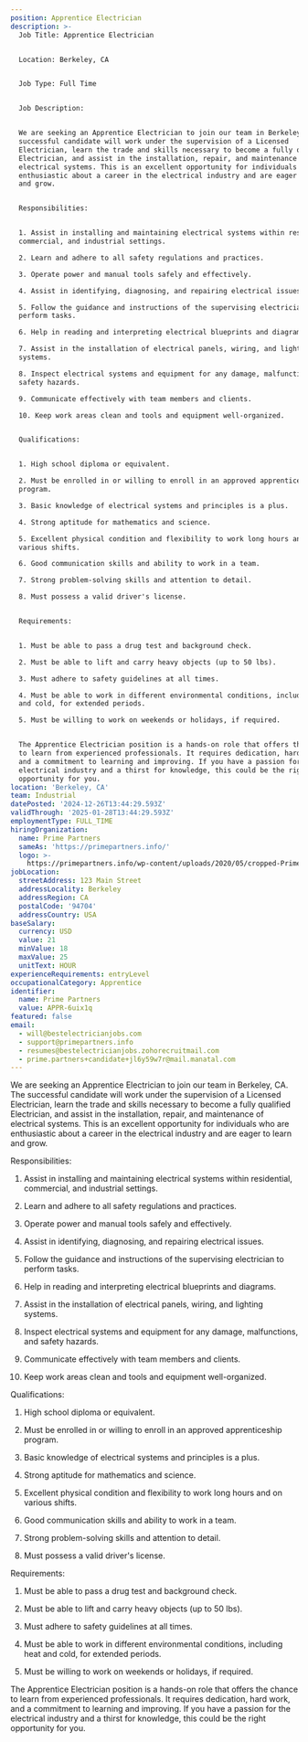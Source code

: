 ```yaml
---
position: Apprentice Electrician
description: >-
  Job Title: Apprentice Electrician


  Location: Berkeley, CA


  Job Type: Full Time


  Job Description:


  We are seeking an Apprentice Electrician to join our team in Berkeley, CA. The
  successful candidate will work under the supervision of a Licensed
  Electrician, learn the trade and skills necessary to become a fully qualified
  Electrician, and assist in the installation, repair, and maintenance of
  electrical systems. This is an excellent opportunity for individuals who are
  enthusiastic about a career in the electrical industry and are eager to learn
  and grow.


  Responsibilities:


  1. Assist in installing and maintaining electrical systems within residential,
  commercial, and industrial settings.

  2. Learn and adhere to all safety regulations and practices.

  3. Operate power and manual tools safely and effectively.

  4. Assist in identifying, diagnosing, and repairing electrical issues.

  5. Follow the guidance and instructions of the supervising electrician to
  perform tasks.

  6. Help in reading and interpreting electrical blueprints and diagrams.

  7. Assist in the installation of electrical panels, wiring, and lighting
  systems.

  8. Inspect electrical systems and equipment for any damage, malfunctions, and
  safety hazards.

  9. Communicate effectively with team members and clients.

  10. Keep work areas clean and tools and equipment well-organized.


  Qualifications:


  1. High school diploma or equivalent.

  2. Must be enrolled in or willing to enroll in an approved apprenticeship
  program.

  3. Basic knowledge of electrical systems and principles is a plus.

  4. Strong aptitude for mathematics and science.

  5. Excellent physical condition and flexibility to work long hours and on
  various shifts.

  6. Good communication skills and ability to work in a team.

  7. Strong problem-solving skills and attention to detail.

  8. Must possess a valid driver's license.


  Requirements:


  1. Must be able to pass a drug test and background check.

  2. Must be able to lift and carry heavy objects (up to 50 lbs).

  3. Must adhere to safety guidelines at all times.

  4. Must be able to work in different environmental conditions, including heat
  and cold, for extended periods.

  5. Must be willing to work on weekends or holidays, if required.


  The Apprentice Electrician position is a hands-on role that offers the chance
  to learn from experienced professionals. It requires dedication, hard work,
  and a commitment to learning and improving. If you have a passion for the
  electrical industry and a thirst for knowledge, this could be the right
  opportunity for you.
location: 'Berkeley, CA'
team: Industrial
datePosted: '2024-12-26T13:44:29.593Z'
validThrough: '2025-01-28T13:44:29.593Z'
employmentType: FULL_TIME
hiringOrganization:
  name: Prime Partners
  sameAs: 'https://primepartners.info/'
  logo: >-
    https://primepartners.info/wp-content/uploads/2020/05/cropped-Prime-Partners-Logo-NO-BG-1-1.png
jobLocation:
  streetAddress: 123 Main Street
  addressLocality: Berkeley
  addressRegion: CA
  postalCode: '94704'
  addressCountry: USA
baseSalary:
  currency: USD
  value: 21
  minValue: 18
  maxValue: 25
  unitText: HOUR
experienceRequirements: entryLevel
occupationalCategory: Apprentice
identifier:
  name: Prime Partners
  value: APPR-6uix1q
featured: false
email:
  - will@bestelectricianjobs.com
  - support@primepartners.info
  - resumes@bestelectricianjobs.zohorecruitmail.com
  - prime.partners+candidate+jl6y59w7r@mail.manatal.com
---
```


We are seeking an Apprentice Electrician to join our team in Berkeley, CA. The
  successful candidate will work under the supervision of a Licensed
  Electrician, learn the trade and skills necessary to become a fully qualified
  Electrician, and assist in the installation, repair, and maintenance of
  electrical systems. This is an excellent opportunity for individuals who are
  enthusiastic about a career in the electrical industry and are eager to learn
  and grow.


  Responsibilities:


  1. Assist in installing and maintaining electrical systems within residential,
  commercial, and industrial settings.

  2. Learn and adhere to all safety regulations and practices.

  3. Operate power and manual tools safely and effectively.

  4. Assist in identifying, diagnosing, and repairing electrical issues.

  5. Follow the guidance and instructions of the supervising electrician to
  perform tasks.

  6. Help in reading and interpreting electrical blueprints and diagrams.

  7. Assist in the installation of electrical panels, wiring, and lighting
  systems.

  8. Inspect electrical systems and equipment for any damage, malfunctions, and
  safety hazards.

  9. Communicate effectively with team members and clients.

  10. Keep work areas clean and tools and equipment well-organized.


  Qualifications:


  1. High school diploma or equivalent.

  2. Must be enrolled in or willing to enroll in an approved apprenticeship
  program.

  3. Basic knowledge of electrical systems and principles is a plus.

  4. Strong aptitude for mathematics and science.

  5. Excellent physical condition and flexibility to work long hours and on
  various shifts.

  6. Good communication skills and ability to work in a team.

  7. Strong problem-solving skills and attention to detail.

  8. Must possess a valid driver's license.


  Requirements:


  1. Must be able to pass a drug test and background check.

  2. Must be able to lift and carry heavy objects (up to 50 lbs).

  3. Must adhere to safety guidelines at all times.

  4. Must be able to work in different environmental conditions, including heat
  and cold, for extended periods.

  5. Must be willing to work on weekends or holidays, if required.


  The Apprentice Electrician position is a hands-on role that offers the chance
  to learn from experienced professionals. It requires dedication, hard work,
  and a commitment to learning and improving. If you have a passion for the
  electrical industry and a thirst for knowledge, this could be the right
  opportunity for you.
